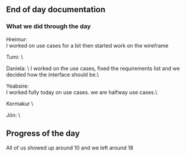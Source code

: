 ## End of day documentation

### What we did through the day 
Hreimur: \
I worked on use cases for a bit then started work on the wireframe

Tumi: \


Daníela: \ 
I worked on the use cases, fixed the requirements list and we decided how the interface should be.\


Yeabsire: \
I worked fully today on use cases. we are halfway use cases.\


Kormakur \


Jón: \ 




## Progress of the day
All of us showed up around 10 and we left around 18